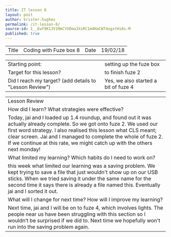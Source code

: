 ```yaml
---
title: IT lesson 8
layout: post
author: krister.hughes
permalink: /it-lesson-8/
source-id: 1__Ewf9K1JV1MmCYUDma3XsRC1m4KmCW74ogxtHs8s-M
published: true
---
```

<table>
  <tr>
    <td>Title</td>
    <td>Coding with Fuze box 8</td>
    <td>Date</td>
    <td>19/02/18</td>
  </tr>
</table>


<table>
  <tr>
    <td>Starting point:</td>
    <td>setting up the fuze box</td>
  </tr>
  <tr>
    <td>Target for this lesson?</td>
    <td>to finish fuze 2</td>
  </tr>
  <tr>
    <td>Did I reach my target? 
(add details to "Lesson Review")</td>
    <td>Yes, we also started a bit of fuze 4</td>
  </tr>
</table>


<table>
  <tr>
    <td>Lesson Review</td>
  </tr>
  <tr>
    <td>How did I learn? What strategies were effective? </td>
  </tr>
  <tr>
    <td>Today, jai and I loaded up 1.4 roundup, and found out it was actually already complete. So we got onto fuze 2. We used our first word strategy. I also realised this lesson what CLS meant; clear screen. Jai and I managed to complete the whole of fuze 2. If we continue at this rate, we might catch up with the others next monday!</td>
  </tr>
  <tr>
    <td>What limited my learning? Which habits do I need to work on? </td>
  </tr>
  <tr>
    <td>this week what limited our learning was a saving problem. We kept trying to save a file that just wouldn't show up on our USB sticks. When we tried saving it under the same name for the second time it says there is already a file named this. Eventually jai and I sorted it out.</td>
  </tr>
  <tr>
    <td>What will I change for next time? How will I improve my learning?</td>
  </tr>
  <tr>
    <td>Next time, jai and I will be on to fuze 4, which involves lights. The people near us have been struggling with this section so I wouldn’t be surprised if we did to. Next time we hopefully won't run into the saving problem again.</td>
  </tr>
</table>


